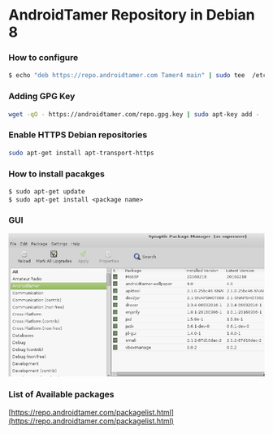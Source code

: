 # AndroidTamer Repository in Debian 8

### How to configure

```bash
$ echo "deb https://repo.androidtamer.com Tamer4 main" | sudo tee  /etc/apt/sources.list.d/repo_androidtamer_com.list
```

### Adding GPG Key

```bash
wget -qO - https://androidtamer.com/repo.gpg.key | sudo apt-key add -
```

### Enable HTTPS Debian repositories

```bash
sudo apt-get install apt-transport-https
```

### How to install pacakges

```
$ sudo apt-get update
$ sudo apt-get install <package name>
```

### GUI

![Synaptic screen](/images/synaptic.jpg)


### List of Available packages

[https://repo.androidtamer.com/packagelist.html](https://repo.androidtamer.com/packagelist.html)